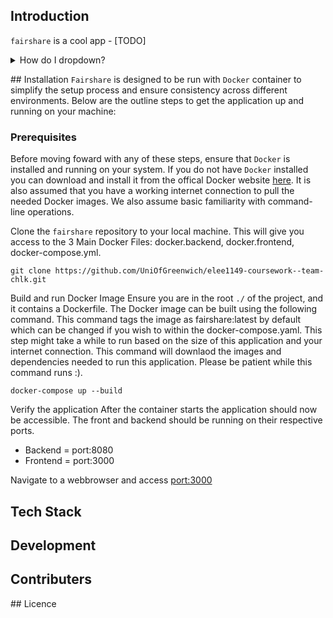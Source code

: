 ## Introduction

`fairshare` is a cool app - [TODO]

<details>
<summary>How do I dropdown?</summary>
<br>
This is how you dropdown.
</details>

## Installation
`Fairshare` is designed to be run with `Docker` container to simplify the setup process and ensure consistency across different environments. Below are the outline steps to get the application up and running on your machine:

### Prerequisites
Before moving foward with any of these steps, ensure that `Docker` is installed and running on your system. If you do not have `Docker` installed you can download and install it from the offical Docker website [here](https://www.docker.com/). It is also assumed that you have a working internet connection to pull the needed Docker images. We also assume basic familiarity with command-line operations.

Clone the `fairshare` repository to your local machine. This will give you access to the 3 Main Docker Files: docker.backend, docker.frontend, docker-compose.yml. 
```
git clone https://github.com/UniOfGreenwich/elee1149-coursework--team-chlk.git
```

Build and run Docker Image
Ensure you are in the root ```./``` of the project, and it contains a Dockerfile. The Docker image can be built using the following command. This command tags the image as fairshare:latest by default which can be changed if you wish to within the docker-compose.yaml. This step might take a while to run based on the size of this application and your internet connection. This command will downlaod the images and dependencies needed to run this application. Please be patient while this command runs :). 

```
docker-compose up --build
```

Verify the application
After the container starts the application should now be accessible. The front and backend should be running on their respective ports.
- Backend = port:8080
- Frontend = port:3000

Navigate to a webbrowser and access [port:3000](http://localhost:3000/)
  

## Tech Stack 

## Development

## Contributers


## Licence
